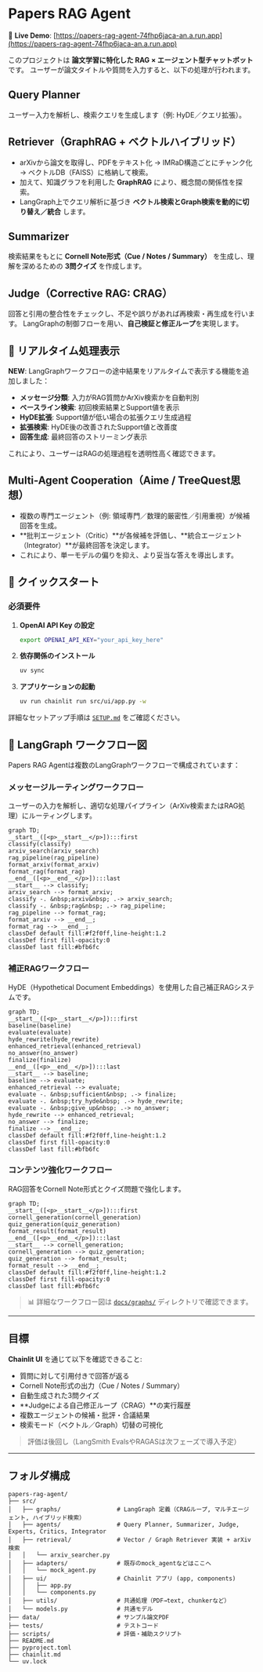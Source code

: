 # Papers RAG Agent

<!-- CLOUDRUN_URL_START -->
🚀 **Live Demo**: [https://papers-rag-agent-74fhp6jaca-an.a.run.app](https://papers-rag-agent-74fhp6jaca-an.a.run.app)
<!-- CLOUDRUN_URL_END -->

このプロジェクトは **論文学習に特化した RAG × エージェント型チャットボット** です。
ユーザーが論文タイトルや質問を入力すると、以下の処理が行われます。

## Query Planner

ユーザー入力を解析し、検索クエリを生成します（例: HyDE／クエリ拡張）。

## Retriever（GraphRAG + ベクトルハイブリッド）

* arXivから論文を取得し、PDFをテキスト化 → IMRaD構造ごとにチャンク化 → ベクトルDB（FAISS）に格納して検索。
* 加えて、知識グラフを利用した **GraphRAG** により、概念間の関係性を探索。
* LangGraph上でクエリ解析に基づき **ベクトル検索とGraph検索を動的に切り替え／統合** します。

## Summarizer

検索結果をもとに **Cornell Note形式（Cue / Notes / Summary）** を生成し、理解を深めるための **3問クイズ** を作成します。

## Judge（Corrective RAG: CRAG）

回答と引用の整合性をチェックし、不足や誤りがあれば再検索・再生成を行います。
LangGraphの制御フローを用い、**自己検証と修正ループ**を実現します。

## 🔄 リアルタイム処理表示

**NEW**: LangGraphワークフローの途中結果をリアルタイムで表示する機能を追加しました：

* **メッセージ分類**: 入力がRAG質問かArXiv検索かを自動判別
* **ベースライン検索**: 初回検索結果とSupport値を表示
* **HyDE拡張**: Support値が低い場合の拡張クエリ生成過程
* **拡張検索**: HyDE後の改善されたSupport値と改善度
* **回答生成**: 最終回答のストリーミング表示

これにより、ユーザーはRAGの処理過程を透明性高く確認できます。

## Multi-Agent Cooperation（Aime / TreeQuest思想）

* 複数の専門エージェント（例: 領域専門／数理的厳密性／引用重視）が候補回答を生成。
* **批判エージェント（Critic）**が各候補を評価し、**統合エージェント（Integrator）**が最終回答を決定します。
* これにより、単一モデルの偏りを抑え、より妥当な答えを導出します。

## 🚀 クイックスタート

### 必須要件

1. **OpenAI API Key の設定**

   ```bash
   export OPENAI_API_KEY="your_api_key_here"
   ```

2. **依存関係のインストール**

   ```bash
   uv sync
   ```

3. **アプリケーションの起動**

   ```bash
   uv run chainlit run src/ui/app.py -w
   ```

詳細なセットアップ手順は [`SETUP.md`](SETUP.md) をご確認ください。

## 🔄 LangGraph ワークフロー図

<!-- TODO: Mermaid図の自動更新機能を実装
     現在は手動でコピーしているが、以下の機能を実装予定：
     1. scripts/update_readme_with_graphs.py - READMEマーカー方式での自動更新
     2. Taskfile統合 - task docs:update コマンドでの更新
     3. GitHub Actions - グラフ変更時の自動PR作成
     関連: scripts/generate_mermaid_graphs.py (既存)
-->

Papers RAG Agentは複数のLangGraphワークフローで構成されています：

### メッセージルーティングワークフロー

ユーザーの入力を解析し、適切な処理パイプライン（ArXiv検索またはRAG処理）にルーティングします。

```mermaid
graph TD;
__start__([<p>__start__</p>]):::first
classify(classify)
arxiv_search(arxiv_search)
rag_pipeline(rag_pipeline)
format_arxiv(format_arxiv)
format_rag(format_rag)
__end__([<p>__end__</p>]):::last
__start__ --> classify;
arxiv_search --> format_arxiv;
classify -. &nbsp;arxiv&nbsp; .-> arxiv_search;
classify -. &nbsp;rag&nbsp; .-> rag_pipeline;
rag_pipeline --> format_rag;
format_arxiv --> __end__;
format_rag --> __end__;
classDef default fill:#f2f0ff,line-height:1.2
classDef first fill-opacity:0
classDef last fill:#bfb6fc
```

### 補正RAGワークフロー

HyDE（Hypothetical Document Embeddings）を使用した自己補正RAGシステムです。

```mermaid
graph TD;
__start__([<p>__start__</p>]):::first
baseline(baseline)
evaluate(evaluate)
hyde_rewrite(hyde_rewrite)
enhanced_retrieval(enhanced_retrieval)
no_answer(no_answer)
finalize(finalize)
__end__([<p>__end__</p>]):::last
__start__ --> baseline;
baseline --> evaluate;
enhanced_retrieval --> evaluate;
evaluate -. &nbsp;sufficient&nbsp; .-> finalize;
evaluate -. &nbsp;try_hyde&nbsp; .-> hyde_rewrite;
evaluate -. &nbsp;give_up&nbsp; .-> no_answer;
hyde_rewrite --> enhanced_retrieval;
no_answer --> finalize;
finalize --> __end__;
classDef default fill:#f2f0ff,line-height:1.2
classDef first fill-opacity:0
classDef last fill:#bfb6fc
```

### コンテンツ強化ワークフロー

RAG回答をCornell Note形式とクイズ問題で強化します。

```mermaid
graph TD;
__start__([<p>__start__</p>]):::first
cornell_generation(cornell_generation)
quiz_generation(quiz_generation)
format_result(format_result)
__end__([<p>__end__</p>]):::last
__start__ --> cornell_generation;
cornell_generation --> quiz_generation;
quiz_generation --> format_result;
format_result --> __end__;
classDef default fill:#f2f0ff,line-height:1.2
classDef first fill-opacity:0
classDef last fill:#bfb6fc
```

> 📊 詳細なワークフロー図は [`docs/graphs/`](docs/graphs/) ディレクトリで確認できます。

---

## 目標

**Chainlit UI** を通じて以下を確認できること:

* 質問に対して引用付きで回答が返る
* Cornell Note形式の出力（Cue / Notes / Summary）
* 自動生成された3問クイズ
* **Judgeによる自己修正ループ（CRAG）**の実行履歴
* 複数エージェントの候補・批評・合議結果
* 検索モード（ベクトル／Graph）切替の可視化

> 評価は後回し（LangSmith EvalsやRAGASは次フェーズで導入予定）

---

## フォルダ構成

```tree
papers-rag-agent/
├── src/
│   ├── graphs/                # LangGraph 定義（CRAGループ, マルチエージェント, ハイブリッド検索）
│   ├── agents/                # Query Planner, Summarizer, Judge, Experts, Critics, Integrator
│   ├── retrieval/             # Vector / Graph Retriever 実装 + arXiv検索
│   │   └── arxiv_searcher.py
│   ├── adapters/              # 既存のmock_agentなどはここへ
│   │   └── mock_agent.py
│   ├── ui/                    # Chainlit アプリ (app, components)
│   │   ├── app.py
│   │   └── components.py
│   ├── utils/                 # 共通処理（PDF→text, chunkerなど）
│   └── models.py              # 共通モデル
├── data/                      # サンプル論文PDF
├── tests/                     # テストコード
├── scripts/                   # 評価・補助スクリプト
├── README.md
├── pyproject.toml
├── chainlit.md
└── uv.lock
```
